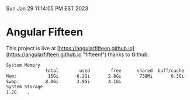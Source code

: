 Sun Jan 29 11:14:05 PM EST 2023

# Angular Fifteen


This project is live at [https://angularfifteen.github.io](https://angularfifteen.github.io "fifteen!") thanks to Github.

```bash
System Memory
               total        used        free      shared  buff/cache   available
Mem:            15Gi       6.2Gi       2.8Gi       738Mi       6.3Gi       8.0Gi
Swap:          8.0Gi       3.9Gi       4.1Gi
System Storage
1.2G	.
```
```bash
